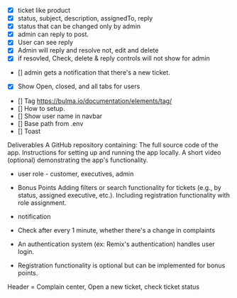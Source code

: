 - [x] ticket like product
- [x] status, subject, description, assignedTo, reply 
- [x] status that can be changed only by admin
- [x] admin can reply to post.
- [x] User can see reply
- [x] Admin will reply and resolve not, edit and delete
- [x] if resovled, Check, delete & reply controls will not show for admin
- [] admin gets a notification that there's a new ticket.
- [x] Show Open, closed, and all tabs for users
- [] Tag https://bulma.io/documentation/elements/tag/
- [] How to setup.
- [] Show user name in navbar
- [] Base path from .env
- [] Toast


Deliverables
A GitHub repository containing:
The full source code of the app.
Instructions for setting up and running the app locally.
A short video (optional) demonstrating the app's functionality.


- user role - customer, executives, admin
- Bonus Points
Adding filters or search functionality for tickets (e.g., by status, assigned executive, etc.).
Including registration functionality with role assignment.
- notification 
- Check after every 1 minute, whether there's a change in complaints


- An authentication system (ex: Remix's authentication) handles user login.
- Registration functionality is optional but can be implemented for bonus points.

Header = Complain center, Open a new ticket, check ticket status
